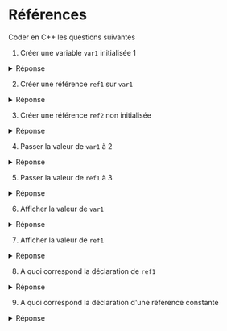 # Références

Coder en C++ les questions suivantes

1) Créer une variable `var1` initialisée 1

<details>
<summary>Réponse</summary>

`int var1 = 1;`

</details>

2) Créer une référence `ref1` sur `var1`

<details>
<summary>Réponse</summary>

`int& ref1 = var1;`

</details>

3) Créer une référence `ref2` non initialisée

<details>
<summary>Réponse</summary>

Pas possible, une référence est toujours initialisée

</details>

4) Passer la valeur de `var1` à 2

<details>
<summary>Réponse</summary>

`var1 = 2;`

</details>

5) Passer la valeur de `ref1` à 3

<details>
<summary>Réponse</summary>

`ref1 = 3;`

</details>

6) Afficher la valeur de `var1`

<details>
<summary>Réponse</summary>

`cout << var1; // => 3`

</details>

7) Afficher la valeur de `ref1`

<details>
<summary>Réponse</summary>

`cout << ref1; // => 3` // au contraire des pointeurs, aucune syntaxe particulière

</details>

8) A quoi correspond la déclaration de `ref1`

<details>
<summary>Réponse</summary>

`int* const ref1 = &var1`

</details>

9) A quoi correspond la déclaration d'une référence constante

<details>
<summary>Réponse</summary>

`const int* const refCste = &var1`

</details>

